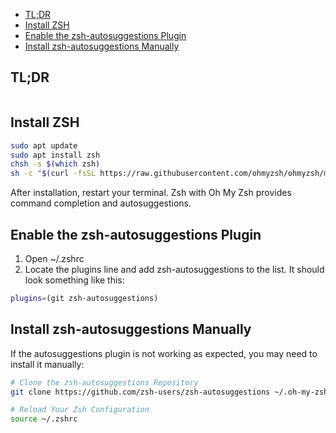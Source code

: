 - [TL;DR](#tldr)
- [Install ZSH](#install-zsh)
- [Enable the zsh-autosuggestions Plugin](#enable-the-zsh-autosuggestions-plugin)
- [Install zsh-autosuggestions Manually](#install-zsh-autosuggestions-manually)


## TL;DR
```sh

```

## Install ZSH
```sh
sudo apt update
sudo apt install zsh
chsh -s $(which zsh)
sh -c "$(curl -fsSL https://raw.githubusercontent.com/ohmyzsh/ohmyzsh/master/tools/install.sh)"
```

After installation, restart your terminal. Zsh with Oh My Zsh provides command completion and autosuggestions.

## Enable the zsh-autosuggestions Plugin
1. Open ~/.zshrc
2. Locate the plugins line and add zsh-autosuggestions to the list. It should look something like this:
```sh
plugins=(git zsh-autosuggestions)
```

## Install zsh-autosuggestions Manually
If the autosuggestions plugin is not working as expected, you may need to install it manually:
```sh
# Clone the zsh-autosuggestions Repository
git clone https://github.com/zsh-users/zsh-autosuggestions ~/.oh-my-zsh/custom/plugins/zsh-autosuggestions

# Reload Your Zsh Configuration
source ~/.zshrc
```
